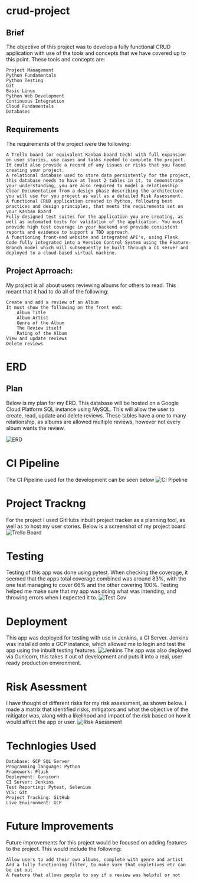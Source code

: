# crud-project

## Brief
The objective of this project was to develop a fully functional CRUD application with use of the tools and concepts that we have covered up to this point. These tools and concepts are:


    Project Management
    Python Fundamentals
    Python Testing
    Git
    Basic Linux
    Python Web Development
    Continuous Integration
    Cloud Fundamentals
    Databases

## Requirements
The requirements of the project were the following:


    A Trello board (or equivalent Kanban board tech) with full expansion on user stories, use cases and tasks needed to complete the project. It could also provide a record of any issues or risks that you faced creating your project.
    A relational database used to store data persistently for the project, this database needs to have at least 2 tables in it, to demonstrate your understanding, you are also required to model a relationship.
    Clear Documentation from a design phase describing the architecture you will use for you project as well as a detailed Risk Assessment.
    A functional CRUD application created in Python, following best practices and design principles, that meets the requirements set on your Kanban Board
    Fully designed test suites for the application you are creating, as well as automated tests for validation of the application. You must provide high test coverage in your backend and provide consistent reports and evidence to support a TDD approach.
    A functioning front-end website and integrated API's, using Flask.
    Code fully integrated into a Version Control System using the Feature-Branch model which will subsequently be built through a CI server and deployed to a cloud-based virtual machine.

## Project Aprroach:
My project is all about users reviewing albums for others to read. This meant that it had to do all of the following:

    Create and add a review of an Album
    It must show the following on the front end:
        Album Title
        Album Artist
        Genre of the Album
        The Review itself
        Rating of the Album
    View and update reviews
    Delete reviews

# ERD

## Plan
Below is my plan for my ERD. This database will be hosted on a Google Cloud Platform SQL instance using MySQL. This will allow the user to create, read, update and delete reviews. These tables have a one to many relationship, as albums are allowed multiple reviews, however not every album wants the review.

![ERD](https://i.imgur.com/gV9vsv7.png)

# CI Pipeline
The CI Pipeline used for the development can be seen below
![CI Pipeline](https://i.imgur.com/vGqE0zW.png)

# Project Trackng
For the project I used GitHubs inbuilt project tracker as a planning tool, as well as to host my user stories. Below is a screenshot of my project board
![Trello Board](https://i.imgur.com/jPacOKT.png)

# Testing
Testing of this app was done using pytest. When checking the coverage, it seemed that the apps total coverage combined was around 83%, with the one test managing to cover 66% and the other covering 100%. Testing helped me make sure that my app was doing what was intending, and throwing errors when I expected it to.
![Test Cov](https://i.imgur.com/NcK1JPC.png)

# Deployment
This app was deployed for testing with use in Jenkins, a CI Server. Jenkins was installed onto a GCP instance, which allowed me to login and test the app using the inbuilt testing features.
![Jenkins](https://i.imgur.com/hTOpNro.png)
The app was also deployed via Gunicorn, this takes it out of development and puts it into a real, user ready production environment.

# Risk Asessment
I have thought of different risks for my risk assessment, as shown below. I made a matrix that identified risks, mitigators and what the objective of the mitigator was, along with a likelihood and impact of the risk based on how it would affect the app or user.
![Risk Asessment](https://i.imgur.com/pmlH8ND.png)

# Technlogies Used
 
    Database: GCP SQL Server
    Programming language: Python
    Framework: Flask
    Deployment: Gunicorn
    CI Server: Jenkins
    Test Reporting: Pytest, Selenium
    VCS: Git
    Project Tracking: GitHub
    Live Environment: GCP
# Future Improvements
Future improvements for this project would be focused on adding features to the project. This would include the following:

    Allow users to add their own albums, complete with genre and artist
    Add a fully functioning filter, to make sure that expletives etc can be cut out
    A feature that allows people to say if a review was helpful or not

